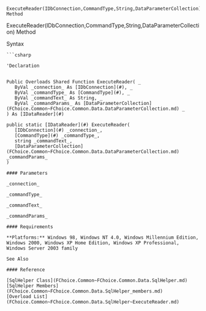 ﻿     ExecuteReader(IDbConnection,CommandType,String,DataParameterCollection) Method                                                   

ExecuteReader(IDbConnection,CommandType,String,DataParameterCollection) Method

Syntax

```vbnet
```csharp

'Declaration
 

Public Overloads Shared Function ExecuteReader( _
   ByVal _connection_ As [IDbConnection](#), _
   ByVal _commandType_ As [CommandType](#), _
   ByVal _commandText_ As String, _
   ByVal _commandParams_ As [DataParameterCollection](FChoice.Common~FChoice.Common.Data.DataParameterCollection.md) _
) As [IDataReader](#)

public static [IDataReader](#) ExecuteReader( 
   [IDbConnection](#) _connection_,
   [CommandType](#) _commandType_,
   string _commandText_,
   [DataParameterCollection](FChoice.Common~FChoice.Common.Data.DataParameterCollection.md) _commandParams_
)

#### Parameters

_connection_

_commandType_

_commandText_

_commandParams_

#### Requirements

**Platforms:** Windows 98, Windows NT 4.0, Windows Millennium Edition, Windows 2000, Windows XP Home Edition, Windows XP Professional, Windows Server 2003 family

See Also

#### Reference

[SqlHelper Class](FChoice.Common~FChoice.Common.Data.SqlHelper.md)  
[SqlHelper Members](FChoice.Common~FChoice.Common.Data.SqlHelper_members.md)  
[Overload List](FChoice.Common~FChoice.Common.Data.SqlHelper~ExecuteReader.md)